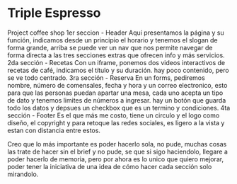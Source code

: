 # Triple Espresso

Project coffee shop
1er seccion - Header
Aquí presentamos la página y su función, indicamos desde un principio el horario y tenemos el slogan de forma grande, arriba se puede ver un nav que nos permite navegar de forma directa a las tres secciones extras que ofrecen info y más servicios.
2da sección - Recetas
Con un iframe, ponemos dos videos interactivos de recetas de café, indicamos el título y su duración. hay poco contenido, pero se ve todo centrado.
3ra sección - Reserva
En un forms, pediremos nombre, número de comensales, fecha y hora y un correo electronico, esto para que las personas puedan apartar una mesa, cada uno acepta un tipo de dato y tenemos limites de números a ingresar. hay un botón que guarda todo los datos y depsues un checkbox que es un termino y condiciones.
4ta sección - Footer
Es el que más me costo, tiene un circulo y el logo como diseño, el copyright y para retoque las redes sociales, es ligero a la vista y estan con distancia entre estos.

Creo que lo más importante es poder hacerlo sola, no pude, muchas cosas las trate de hacer sin el brief y no pude, se que si sigo haciendolo, llegare a poder hacerlo de memoria, pero por ahora es lo unico que quiero mejorar, poder tener la iniciativa de una idea de cómo hacer cada sección solo mirandolo.
